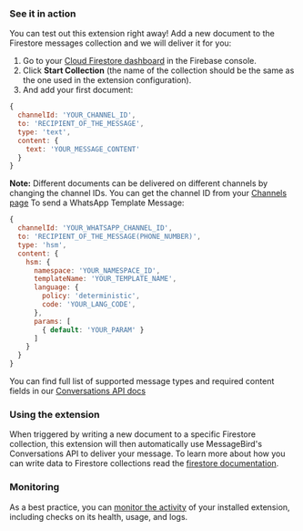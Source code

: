 ### See it in action

You can test out this extension right away!
Add a new document to the Firestore messages collection and we will deliver it for you:

1. Go to your [Cloud Firestore dashboard](https://console.firebase.google.com/project/${param:PROJECT_ID}/firestore/data) in the Firebase console.
1. Click **Start Collection** (the name of the collection should be the same as the one used in the extension configuration).
1. And add your first document:

```js
{
  channelId: 'YOUR_CHANNEL_ID',
  to: 'RECIPIENT_OF_THE_MESSAGE',
  type: 'text',
  content: {
    text: 'YOUR_MESSAGE_CONTENT'
  }
}
```

**Note:** Different documents can be delivered on different channels by changing the channel IDs. You can get the channel ID from your [Channels page](https://dashboard.messagebird.com/en/channels/)
To send a WhatsApp Template Message:

```js
{
  channelId: 'YOUR_WHATSAPP_CHANNEL_ID',
  to: 'RECIPIENT_OF_THE_MESSAGE(PHONE_NUMBER)',
  type: 'hsm',
  content: {
    hsm: {
      namespace: 'YOUR_NAMESPACE_ID',
      templateName: 'YOUR_TEMPLATE_NAME',
      language: {
        policy: 'deterministic', 
        code: 'YOUR_LANG_CODE', 
      },
      params: [
        { default: 'YOUR_PARAM' }
      ]
    }
  }
}
```

You can find full list of supported message types and required content fields in our [Conversations API docs](https://developers.messagebird.com/api/conversations/#send-message)

### Using the extension

When triggered by writing a new document to a specific Firestore collection, this extension will then automatically use MessageBird's Conversations API to deliver your message.
To learn more about how you can write data to Firestore collections read the [firestore documentation](https://firebase.google.com/docs/firestore/manage-data/add-data).

### Monitoring

As a best practice, you can [monitor the activity](https://firebase.google.com/docs/extensions/manage-installed-extensions#monitor) of your installed extension, including checks on its health, usage, and logs.
